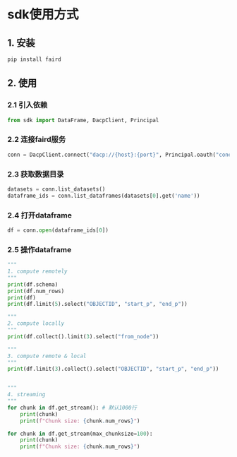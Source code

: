 # sdk使用方式

## 1. 安装

```bash
pip install faird
```

## 2. 使用
### 2.1 引入依赖
```python
from sdk import DataFrame, DacpClient, Principal
```
### 2.2 连接faird服务
```python
conn = DacpClient.connect("dacp://{host}:{port}", Principal.oauth("conet", "{username}", "{password}"))
```

### 2.3 获取数据目录
```python
datasets = conn.list_datasets()
dataframe_ids = conn.list_dataframes(datasets[0].get('name'))
```

### 2.4 打开dataframe
```python
df = conn.open(dataframe_ids[0])
```

### 2.5 操作dataframe
```python
"""
1. compute remotely
"""
print(df.schema)
print(df.num_rows)
print(df)
print(df.limit(5).select("OBJECTID", "start_p", "end_p"))

"""
2. compute locally
"""
print(df.collect().limit(3).select("from_node"))

"""
3. compute remote & local
"""
print(df.limit(3).collect().select("OBJECTID", "start_p", "end_p"))


"""
4. streaming
"""
for chunk in df.get_stream(): # 默认1000行
    print(chunk)
    print(f"Chunk size: {chunk.num_rows}")

for chunk in df.get_stream(max_chunksize=100):
    print(chunk)
    print(f"Chunk size: {chunk.num_rows}")
```

